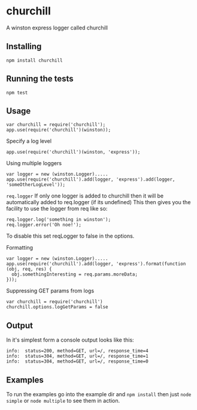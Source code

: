 churchill
===============

A winston express logger called churchill

Installing
----------

```
npm install churchill
```

Running the tests
-----------------

```
npm test
```

Usage
----
```
var churchill = require('churchill');
app.use(require('churchill')(winston));
```

Specify a log level
```
app.use(require('churchill')(winston, 'express'));
```

Using multiple loggers
```
var logger = new (winston.Logger).....
app.use(require('churchill').add(logger, 'express').add(logger, 'someOtherLogLevel'));
```

```req.logger```
If only one logger is added to churchill then it will be automatically added to req.logger (if its undefined)
This then gives you the facility to use the logger from req like so:
```
req.logger.log('something in winston');
req.logger.error('Oh noe!');
```
To disable this set reqLogger to false in the options.

Formatting
```
var logger = new (winston.Logger).....
app.use(require('churchill').add(logger, 'express').format(function (obj, req, res) {
  obj.somethingInteresting = req.params.moreData;
}));
```

Suppressing GET params from logs
```
var churchill = require('churchill')
churchill.options.logGetParams = false
```

Output
------
In it's simplest form a console output looks like this:
```
info:  status=200, method=GET, url=/, response_time=4
info:  status=304, method=GET, url=/, response_time=1
info:  status=304, method=GET, url=/, response_time=0
```

Examples
--------
To run the examples go into the example dir and ```npm install``` then just ```node simple``` or ```node multiple``` to see them in action.
